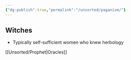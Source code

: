 ```yaml
---
{"dg-publish":true,"permalink":"/unsorted/paganism/"}
---
```



## Witches
- Typically self-sufficient women who knew herbology

[[Unsorted/Prophet\|Oracles]]